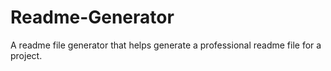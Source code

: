 # Readme-Generator
A readme file generator that helps generate a professional readme file for a project.

